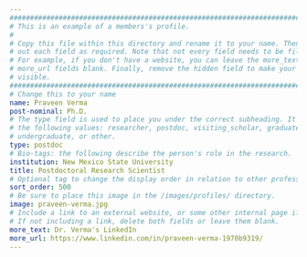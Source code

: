 ```yaml
---
################################################################################
# This is an example of a members's profile.                                   #
#                                                                              #
# Copy this file within this directory and rename it to your name. Then fill   #
# out each field as required. Note that not every field needs to be filled out.#
# For example, if you don't have a website, you can leave the more_text and    #
# more_url fields blank. Finally, remove the hidden field to make your profile #
# visible.                                                                     #
################################################################################
# Change this to your name
name: Praveen Verma
post-nominal: Ph.D.
# The type field is used to place you under the correct subheading. It may be of
# the following values: researcher, postdoc, visiting_scholar, graduate,
# undergraduate, or other.
type: postdoc
# Bio-tags: the following describe the person's role in the research.
institution: New Mexico State University
title: Postdoctoral Research Scientist
# Optional tag to change the display order in relation to other professors
sort_order: 500
# Be sure to place this image in the /images/profiles/ directory.
image: praveen-verma.jpg
# Include a link to an external website, or some other internal page if desired.
# If not including a link, delete both fields or leave them blank.
more_text: Dr. Verma's LinkedIn
more_url: https://www.linkedin.com/in/praveen-verma-1970b9319/
---
```


